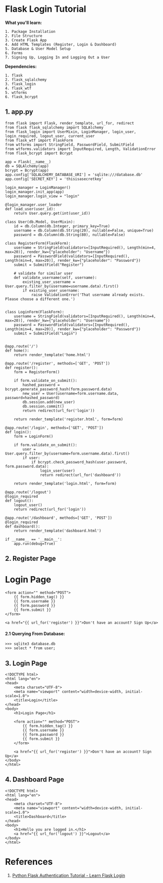 # Flask Login Tutorial

**What you'll learn:**
```
1. Package Installation
2. File Structure
3. Create Flask App
4. Add HTML Templates (Register, Login & Dashboard)
5. Database & User Model Setup
6. Forms
7. Signing Up, Logging In and Logging Out a User

```

**Dependencies:**
```
1. flask
2. flask_sqlalchemy
3. flask_login
4. flask_wtf
5. wtforms
6. flask_bcrypt
```

## 1. app.py

```
from flask import Flask, render_template, url_for, redirect
from flask flask_sqlalchemy import SQLAlchemy
from flask_login import UserMixin, LoginManager, login_user, login_required, logout_user, current_user
from flask_wtf import FlaskForm
from wtforms import StringField, PasswordField, SubmitField
from wtforms.validators import InputRequired, Length, ValidationError
from flask_bcrypt import Bcrypt

app = Flask(__name__)
db = SQLAlchemy(app)
bcrypt = Bcrypt(app)
app.config['SQLALCHEMY_DATABASE_URI'] = 'sqlite:///database.db'
app.config['SECRET_KEY'] = 'thisisasecretkey'

login_manager = LoginManager()
login_manager.init_app(app)
login_manager.login_view = "login"

@login_manager.user_loader
def load_user(user_id):
    return User.query.get(int(user_id))

class User(db.Model, UserMixin):
    id = db.Column(db.Integer, primary_key=True)
    username = db.Column(db.String(20), nullable=False, unique=True)
    password = db.Column(db.String(80), nullable=False)
    
class RegisterForm(FlaskForm):
    username = StringField(validators=[InputRequired(), Length(min=4, max=20)], render_kw={"placeholder": "Username"})
    password = PasswordField(validators=[InputRequired(), Length(min=4, max=20)], render_kw={"placeholder": "Password"})
    submit = SubmitField("Register")
    
    # validate for similar user
    def validate_username(self, username):
        existing_user_username = User.query.filter_by(username=username.data).first()
        if existing_user_username:
            raise ValidationError('That username already exists. Please choose a different one.')


class LoginForm(FlaskForm):
    username = StringField(validators=[InputRequired(), Length(min=4, max=20)], render_kw={"placeholder": "Username"})
    password = PasswordField(validators=[InputRequired(), Length(min=4, max=20)], render_kw={"placeholder": "Password"})
    submit = SubmitField("Login")
    
    
@app.route('/')
def home():
    return render_template('home.html')

@app.route('/register', methods=['GET', 'POST'])
def register():
    form = RegisterForm()
    
    if form.validate_on_submit():
        hashed_password = bcrypt.generate_password_hash(form.password.data)
        new_user = User(username=form.username.data, password=hashed_password)
        db.session.add(new_user)
        db.session.commit()
        return redirect(url_for('login'))
    
    return render_template('register.html', form=form)

@app.route('/login', methods=['GET', 'POST'])
def login():
    form = LoginForm()
    
    if form.validate_on_submit():
        user = User.query.filter_by(username=form.username.data).first()
        if user:
            if bcrypt.check_password_hash(user.password, form.password.data):
                login_user(user)
                return redirect(url_for('dashboard'))
    
    return render_template('login.html', form=form)

@app.route('/logout')
@login_required
def logout():
    logout_user()
    return redirect(url_for('login'))

@app.route('/dashboard', methods=['GET', 'POST'])
@login_required
def dashboard():
    return render_template('dashboard.html')

if __name__ == '__main__':
    app.run(debug=True)
```

## 2. Register Page

<!DOCTYPE html>
<html lang="en">
<head>
    <meta charset="UTF-8">
    <meta name="viewport" content="width=device-width, initial-scale=1.0">
    <title>Login</title>
</head>
<body>
    <h1>Login Page</h1>

    <form action="" method="POST">
        {{ form.hidden_tag() }}
        {{ form.username }}
        {{ form.password }}
        {{ form.submit }}
    </form>

    <a href="{{ url_for('register') }}">Don't have an account? Sign Up</a>
</body>
</html>

#### 2.1 Querying From Database:

```
>>> sqlite3 database.db
>>> select * from user;
```

## 3. Login Page

```
<!DOCTYPE html>
<html lang="en">
<head>
    <meta charset="UTF-8">
    <meta name="viewport" content="width=device-width, initial-scale=1.0">
    <title>Login</title>
</head>
<body>
    <h1>Login Page</h1>

    <form action="" method="POST">
        {{ form.hidden_tag() }}
        {{ form.username }}
        {{ form.password }}
        {{ form.submit }}
    </form>

    <a href="{{ url_for('register') }}">Don't have an account? Sign Up</a>
</body>
</html>
```

## 4. Dashboard Page

```
<!DOCTYPE html>
<html lang="en">
<head>
    <meta charset="UTF-8">
    <meta name="viewport" content="width=device-width, initial-scale=1.0">
    <title>Dashboard</title>
</head>
<body>
    <h1>Hello you are logged in.</h1>
    <a href="{{ url_for('logout') }}">Logout</a>
</body>
</html>
```

# References

1. [Python Flask Authentication Tutorial - Learn Flask Login](https://www.youtube.com/watch?v=71EU8gnZqZQ&list=PL0iII0bIwvpIUC7SwtR2l09jeEUbPr4-p&index=11)